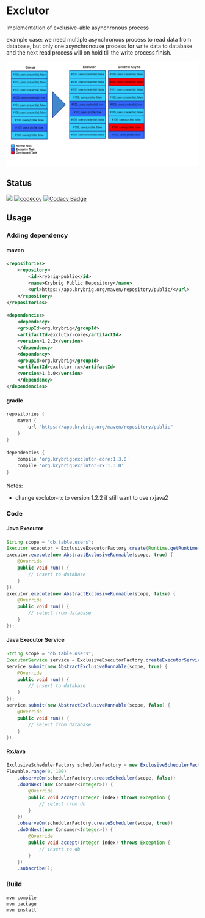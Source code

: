 # Exclutor

Implementation of exclusive-able asynchronous process

example case:
we need multiple asynchronous process to read data from database,
but only one asynchronouse process for write data to database
and the next read process will on hold till the write process finish.

![](assets/illustration.png)

## Status

![](https://github.com/kassle/exclutor/workflows/Build/badge.svg)
[![codecov](https://codecov.io/gh/kassle/exclutor/branch/master/graph/badge.svg)](https://codecov.io/gh/kassle/exclutor)
[![Codacy Badge](https://api.codacy.com/project/badge/Grade/deab290ca63847e0a02f0c820cf1db14)](https://www.codacy.com/manual/kassle/exclutor?utm_source=github.com&amp;utm_medium=referral&amp;utm_content=kassle/exclutor&amp;utm_campaign=Badge_Grade)

## Usage

### Adding dependency

#### maven

```xml
<repositories>
    <repository>
        <id>krybrig-public</id>
        <name>Krybrig Public Repository</name>
        <url>https://app.krybrig.org/maven/repository/public/</url>
    </repository>
</repositories>

<dependencies>
    <dependency>
	<groupId>org.krybrig</groupId>
	<artifactId>exclutor-core</artifactId>
	<version>1.2.2</version>
    </dependency>
    <dependency>
	<groupId>org.krybrig</groupId>
	<artifactId>exclutor-rx</artifactId>
	<version>1.3.0</version>
    </dependency>
</dependencies>
```

#### gradle

```gradle
repositories {
    maven {
        url "https://app.krybrig.org/maven/repository/public"
    }
}

dependencies {
    compile 'org.krybrig:exclutor-core:1.3.0'
    compile 'org.krybrig:exclutor-rx:1.3.0'
}
```

####

Notes:
- change exclutor-rx to version 1.2.2 if still want to use rxjava2

### Code

#### Java Executor

```java
String scope = "db.table.users";
Executor executor = ExclusiveExecutorFactory.create(Runtime.getRuntime().availableProcessors());
executor.execute(new AbstractExclusiveRunnable(scope, true) {
    @Override
    public void run() {
        // insert to database
    }
});
executor.execute(new AbstractExclusiveRunnable(scope, false) {
    @Override
    public void run() {
        // select from database
    }
});
```

#### Java Executor Service

```java
String scope = "db.table.users";
ExecutorService service = ExclusiveExecutorFactory.createExecutorService(Runtime.getRuntime().availableProcessors());
service.submit(new AbstractExclusiveRunnable(scope, true) {
    @Override
    public void run() {
        // insert to database
    }
});
service.submit(new AbstractExclusiveRunnable(scope, false) {
    @Override
    public void run() {
        // select from database
    }
});
```

#### RxJava

```java
ExclusiveSchedulerFactory schedulerFactory = new ExclusiveSchedulerFactory(Runtime.getRuntime().availableProcessors());
Flowable.range(0, 100)
    .observeOn(schedulerFactory.createScheduler(scope, false))
    .doOnNext(new Consumer<Integer>() {
        @Override
        public void accept(Integer index) throws Exception {
            // select from db
        }
    })
    .observeOn(schedulerFactory.createScheduler(scope, true))
    .doOnNext(new Consumer<Integer>() {
        @Override
        public void accept(Integer index) throws Exception {
            // insert to db
        }
    })
    .subscribe();
```

### Build

```shell
mvn compile
mvn package
mvn install
```
